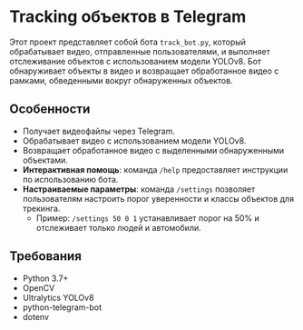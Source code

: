 # Tracking объектов в Telegram

Этот проект представляет собой бота `track_bot.py`, который обрабатывает видео, отправленные пользователями, и выполняет отслеживание объектов с использованием модели YOLOv8. Бот обнаруживает объекты в видео и возвращает обработанное видео с рамками, обведенными вокруг обнаруженных объектов.

## Особенности

- Получает видеофайлы через Telegram.
- Обрабатывает видео с использованием модели YOLOv8.
- Возвращает обработанное видео с выделенными обнаруженными объектами.
- **Интерактивная помощь**: команда `/help` предоставляет инструкции по использованию бота.
- **Настраиваемые параметры**: команда `/settings` позволяет пользователям настроить порог уверенности и классы объектов для трекинга.
  - Пример: `/settings 50 0 1` устанавливает порог на 50% и отслеживает только людей и автомобили.

## Требования

- Python 3.7+
- OpenCV
- Ultralytics YOLOv8
- python-telegram-bot
- dotenv